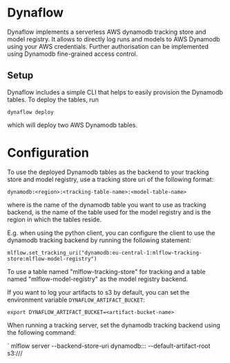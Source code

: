 # Dynaflow

Dynaflow implements a serverless AWS dynamodb tracking store and model registry. It
allows to directly log runs and models to AWS Dynamodb using your AWS credentials. Further
authorisation can be implemented using Dynamodb fine-grained access control.

## Setup
Dynaflow includes a simple CLI that helps to easily provision the Dynamodb tables. To deploy the
tables, run

```
dynaflow deploy
```
 which will deploy two AWS Dynamodb tables.


# Configuration
To use the deployed Dynamodb tables as the backend to your tracking store and model registry,
use a tracking store uri of the following format:

`dynamodb:<region>:<tracking-table-name>:<model-table-name>`

where <tracking-table-name> is the name of the dynamodb table you want to use as tracking backend,
<model-table-name>  is the name of the table used for the model registry and <region> is the region
in which the tables reside.

E.g. when using the python client, you can configure the client to use the dynamodb tracking
backend by running the following statement:

`mlflow.set_tracking_uri("dynamodb:eu-central-1:mlflow-tracking-store:mlflow-model-registry")`

To use a table named "mlflow-tracking-store" for tracking and a table named "mlflow-model-registry" as
the model registry backend.

If you want to log your artifacts to s3 by default, you can set the environment variable `DYNAFLOW_ARTIFACT_BUCKET`:
```
export DYNAFLOW_ARTIFACT_BUCKET=<artifact-bucket-name>
```

When running a tracking server, set the dynamodb tracking backend using the following command:

`
mlflow server
    --backend-store-uri dynamodb:<region>:<tracking-table-name>:<model-table-name>
    --default-artifact-root s3://<artifact-bucket-name>/
